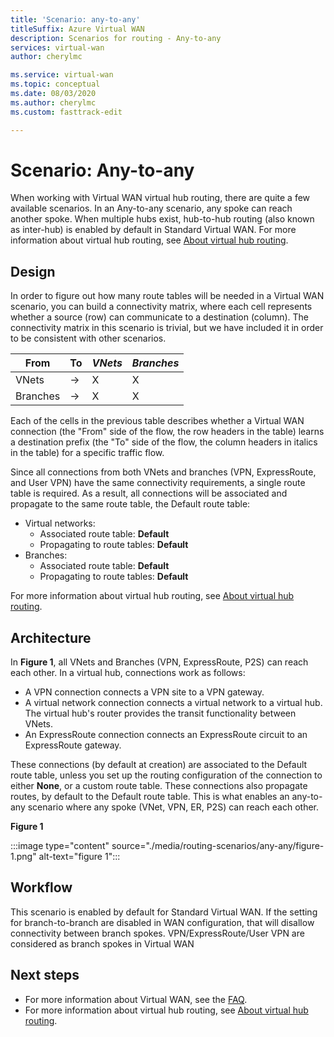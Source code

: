 ```yaml
---
title: 'Scenario: any-to-any'
titleSuffix: Azure Virtual WAN
description: Scenarios for routing - Any-to-any
services: virtual-wan
author: cherylmc

ms.service: virtual-wan
ms.topic: conceptual
ms.date: 08/03/2020
ms.author: cherylmc
ms.custom: fasttrack-edit

---
```

# Scenario: Any-to-any

When working with Virtual WAN virtual hub routing, there are quite a few available scenarios. In an Any-to-any scenario, any spoke can reach another spoke. When multiple hubs exist, hub-to-hub routing (also known as inter-hub) is enabled by default in Standard Virtual WAN. For more information about virtual hub routing, see [About virtual hub routing](about-virtual-hub-routing.md).

## <a name="design"></a>Design

In order to figure out how many route tables will be needed in a Virtual WAN scenario, you can build a connectivity matrix, where each cell represents whether a source (row) can communicate to a destination (column). The connectivity matrix in this scenario is trivial, but we have included it in order to be consistent with other scenarios.

| From |   To |  *VNets* | *Branches* |
| -------------- | -------- | ---------- | ---|
| VNets     | &#8594;|      X     |     X    |
| Branches   | &#8594;|    X     |     X    |

Each of the cells in the previous table describes whether a Virtual WAN connection (the "From" side of the flow, the row headers in the table) learns a destination prefix (the "To" side of the flow, the column headers in italics in the table) for a specific traffic flow.

Since all connections from both VNets and branches (VPN, ExpressRoute, and User VPN) have the same connectivity requirements, a single route table is required. As a result, all connections will be associated and propagate to the same route table, the Default route table:

* Virtual networks:
  * Associated route table: **Default**
  * Propagating to route tables: **Default**
* Branches:
  * Associated route table: **Default**
  * Propagating to route tables: **Default**

For more information about virtual hub routing, see [About virtual hub routing](about-virtual-hub-routing.md).

## <a name="architecture"></a>Architecture

In **Figure 1**, all VNets and Branches (VPN, ExpressRoute, P2S) can reach each other. In a virtual hub, connections work as follows:

* A VPN connection connects a VPN site to a VPN gateway.
* A virtual network connection connects a virtual network to a virtual hub. The virtual hub's router provides the transit functionality between VNets.
* An ExpressRoute connection connects an ExpressRoute circuit to an ExpressRoute gateway.

These connections (by default at creation) are associated to the Default route table, unless you set up the routing configuration of the connection to either **None**, or a custom route table. These connections also propagate routes, by default to the Default route table. This is what enables an any-to-any scenario where any spoke (VNet, VPN, ER, P2S) can reach each other.

**Figure 1**

:::image type="content" source="./media/routing-scenarios/any-any/figure-1.png" alt-text="figure 1":::

## <a name="workflow"></a>Workflow

This scenario is enabled by default for Standard Virtual WAN. If the setting for branch-to-branch are disabled in WAN configuration, that will disallow connectivity between branch spokes. VPN/ExpressRoute/User VPN are considered as branch spokes in Virtual WAN

## Next steps

* For more information about Virtual WAN, see the [FAQ](virtual-wan-faq.md).
* For more information about virtual hub routing, see [About virtual hub routing](about-virtual-hub-routing.md).
